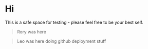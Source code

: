 # Hi

This is a safe space for testing - please feel free to be your best self.

> Rory was here

> Leo was here doing github deployment stuff
